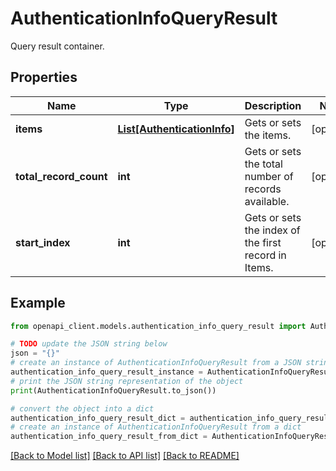 # AuthenticationInfoQueryResult

Query result container.

## Properties

Name | Type | Description | Notes
------------ | ------------- | ------------- | -------------
**items** | [**List[AuthenticationInfo]**](AuthenticationInfo.md) | Gets or sets the items. | [optional] 
**total_record_count** | **int** | Gets or sets the total number of records available. | [optional] 
**start_index** | **int** | Gets or sets the index of the first record in Items. | [optional] 

## Example

```python
from openapi_client.models.authentication_info_query_result import AuthenticationInfoQueryResult

# TODO update the JSON string below
json = "{}"
# create an instance of AuthenticationInfoQueryResult from a JSON string
authentication_info_query_result_instance = AuthenticationInfoQueryResult.from_json(json)
# print the JSON string representation of the object
print(AuthenticationInfoQueryResult.to_json())

# convert the object into a dict
authentication_info_query_result_dict = authentication_info_query_result_instance.to_dict()
# create an instance of AuthenticationInfoQueryResult from a dict
authentication_info_query_result_from_dict = AuthenticationInfoQueryResult.from_dict(authentication_info_query_result_dict)
```
[[Back to Model list]](../README.md#documentation-for-models) [[Back to API list]](../README.md#documentation-for-api-endpoints) [[Back to README]](../README.md)


